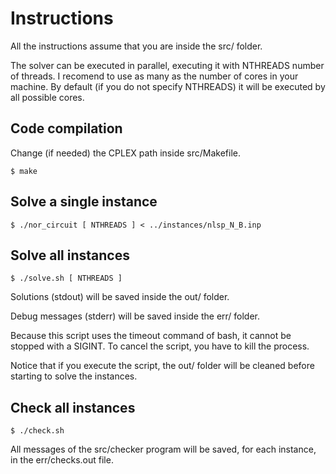 # Instructions
All the instructions assume that you are inside the src/ folder.

The solver can be executed in parallel, executing it with NTHREADS number of threads. I recomend to use as many as the number of cores in your machine. By default (if you do not specify NTHREADS) it will be executed by all possible cores.

## Code compilation
Change (if needed) the CPLEX path inside src/Makefile.

    $ make

## Solve a single instance
    $ ./nor_circuit [ NTHREADS ] < ../instances/nlsp_N_B.inp


## Solve all instances
    $ ./solve.sh [ NTHREADS ]

Solutions (stdout) will be saved inside the out/ folder.

Debug messages (stderr) will be saved inside the err/ folder.

Because this script uses the timeout command of bash, it cannot be stopped with a SIGINT. To cancel the script, you have to kill the process.

Notice that if you execute the script, the out/ folder will be cleaned before starting to solve the instances.

## Check all instances
    $ ./check.sh

All messages of the src/checker program will be saved, for each instance, in the err/checks.out file.
